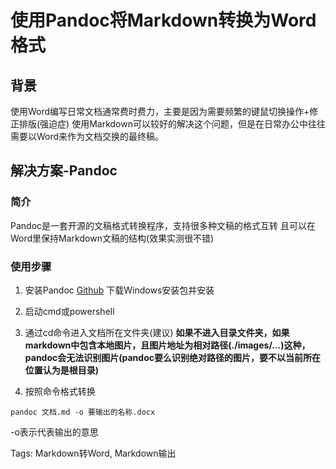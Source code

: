 # 使用Pandoc将Markdown转换为Word格式

## 背景
使用Word编写日常文档通常费时费力，主要是因为需要频繁的键鼠切换操作+修正排版(强迫症)
使用Markdown可以较好的解决这个问题，但是在日常办公中往往需要以Word来作为文档交换的最终稿。

## 解决方案-Pandoc
### 简介
Pandoc是一套开源的文稿格式转换程序，支持很多种文稿的格式互转
且可以在Word里保持Markdown文稿的结构(效果实测很不错)

### 使用步骤
1. 安装Pandoc
  [Github](https://github.com/jgm/pandoc/releases)
  下载Windows安装包并安装

2. 启动cmd或powershell
3. 通过cd命令进入文档所在文件夹(建议)
**如果不进入目录文件夹，如果markdown中包含本地图片，且图片地址为相对路径(./images/...)这种，pandoc会无法识别图片(pandoc要么识别绝对路径的图片，要不以当前所在位置认为是根目录)**


3. 按照命令格式转换

```
pandoc 文档.md -o 要输出的名称.docx
```
-o表示代表输出的意思

Tags: Markdown转Word, Markdown输出
